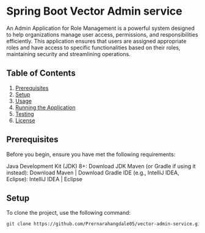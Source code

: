# Spring Boot Vector Admin service
An Admin Application for Role Management is a powerful system designed to help organizations manage user access, permissions, and responsibilities efficiently. This application ensures that users are assigned appropriate roles and have access to specific functionalities based on their roles, maintaining security and streamlining operations.
## Table of Contents
1. [Prerequisites](#Prerequisites)
2. [Setup](#Setup)
3. [Usage](#Usage)
4. [Running the Application](#Running-the-Application)
5. [Testing](#Testing)
6. [License](#License)

## Prerequisites
Before you begin, ensure you have met the following requirements:

Java Development Kit (JDK) 8+: Download JDK
Maven (or Gradle if using it instead): Download Maven | Download Gradle
IDE (e.g., IntelliJ IDEA, Eclipse): IntelliJ IDEA | Eclipse

## Setup
To clone the project, use the following command:  
```bash
git clone https://github.com/Prernarahangdale05/vector-admin-service.git
